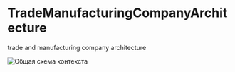 # TradeManufacturingCompanyArchitecture
trade and manufacturing company architecture

![Общая схема контекста](https://github.com/savimar/TradeManufacturingCompanyArchitecture/raw/master/scrin/structurizr-SystemLandScape(3).png)
